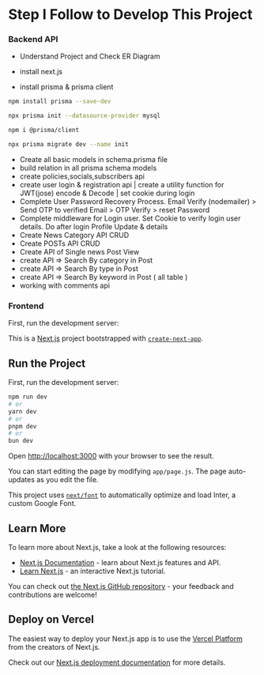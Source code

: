 # Step I Follow to Develop This Project

### Backend API

- Understand Project and Check ER Diagram

- install next.js
- install prisma & prisma client

```bash
npm install prisma --save-dev

npx prisma init --datasource-provider mysql

npm i @prisma/client

npx prisma migrate dev --name init
```

- Create all basic models in schema.prisma file
- build relation in all prisma schema models
- create policies,socials,subscribers api
- create user login & registration api | create a utility function for JWT(jose) encode & Decode | set cookie during login
- Complete User Password Recovery Process. Email Verify (nodemailer) > Send OTP to verified Email > OTP Verify > reset Password
- Complete middleware for Login user. Set Cookie to verify login user details. Do after login Profile Update & details
- Create News Category API CRUD
- Create POSTs API CRUD
- Create API of Single news Post View
- create API => Search By category in Post
- create API => Search By type in Post
- create API => Search By keyword in Post ( all table )
- working with comments api

### Frontend

First, run the development server:

This is a [Next.js](https://nextjs.org/) project bootstrapped with [`create-next-app`](https://github.com/vercel/next.js/tree/canary/packages/create-next-app).

## Run the Project

First, run the development server:

```bash
npm run dev
# or
yarn dev
# or
pnpm dev
# or
bun dev
```

Open [http://localhost:3000](http://localhost:3000) with your browser to see the result.

You can start editing the page by modifying `app/page.js`. The page auto-updates as you edit the file.

This project uses [`next/font`](https://nextjs.org/docs/basic-features/font-optimization) to automatically optimize and load Inter, a custom Google Font.

## Learn More

To learn more about Next.js, take a look at the following resources:

- [Next.js Documentation](https://nextjs.org/docs) - learn about Next.js features and API.
- [Learn Next.js](https://nextjs.org/learn) - an interactive Next.js tutorial.

You can check out [the Next.js GitHub repository](https://github.com/vercel/next.js/) - your feedback and contributions are welcome!

## Deploy on Vercel

The easiest way to deploy your Next.js app is to use the [Vercel Platform](https://vercel.com/new?utm_medium=default-template&filter=next.js&utm_source=create-next-app&utm_campaign=create-next-app-readme) from the creators of Next.js.

Check out our [Next.js deployment documentation](https://nextjs.org/docs/deployment) for more details.
